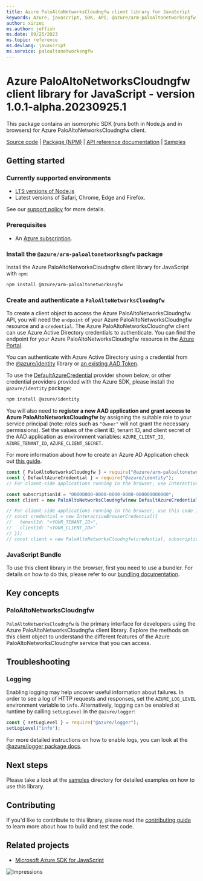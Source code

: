 ```yaml
---
title: Azure PaloAltoNetworksCloudngfw client library for JavaScript
keywords: Azure, javascript, SDK, API, @azure/arm-paloaltonetworksngfw, paloaltonetworksngfw
author: xirzec
ms.author: jeffish
ms.date: 09/25/2023
ms.topic: reference
ms.devlang: javascript
ms.service: paloaltonetworksngfw
---
```

# Azure PaloAltoNetworksCloudngfw client library for JavaScript - version 1.0.1-alpha.20230925.1 


This package contains an isomorphic SDK (runs both in Node.js and in browsers) for Azure PaloAltoNetworksCloudngfw client.



[Source code](https://github.com/Azure/azure-sdk-for-js/tree/main/sdk/paloaltonetworksngfw/arm-paloaltonetworksngfw) |
[Package (NPM)](https://www.npmjs.com/package/@azure/arm-paloaltonetworksngfw) |
[API reference documentation](/javascript/api/@azure/arm-paloaltonetworksngfw) |
[Samples](https://github.com/Azure-Samples/azure-samples-js-management)

## Getting started

### Currently supported environments

- [LTS versions of Node.js](https://github.com/nodejs/release#release-schedule)
- Latest versions of Safari, Chrome, Edge and Firefox.

See our [support policy](https://github.com/Azure/azure-sdk-for-js/blob/main/SUPPORT.md) for more details.

### Prerequisites

- An [Azure subscription][azure_sub].

### Install the `@azure/arm-paloaltonetworksngfw` package

Install the Azure PaloAltoNetworksCloudngfw client library for JavaScript with `npm`:

```bash
npm install @azure/arm-paloaltonetworksngfw
```

### Create and authenticate a `PaloAltoNetworksCloudngfw`

To create a client object to access the Azure PaloAltoNetworksCloudngfw API, you will need the `endpoint` of your Azure PaloAltoNetworksCloudngfw resource and a `credential`. The Azure PaloAltoNetworksCloudngfw client can use Azure Active Directory credentials to authenticate.
You can find the endpoint for your Azure PaloAltoNetworksCloudngfw resource in the [Azure Portal][azure_portal].

You can authenticate with Azure Active Directory using a credential from the [@azure/identity][azure_identity] library or [an existing AAD Token](https://github.com/Azure/azure-sdk-for-js/blob/master/sdk/identity/identity/samples/AzureIdentityExamples.md#authenticating-with-a-pre-fetched-access-token).

To use the [DefaultAzureCredential][defaultazurecredential] provider shown below, or other credential providers provided with the Azure SDK, please install the `@azure/identity` package:

```bash
npm install @azure/identity
```

You will also need to **register a new AAD application and grant access to Azure PaloAltoNetworksCloudngfw** by assigning the suitable role to your service principal (note: roles such as `"Owner"` will not grant the necessary permissions).
Set the values of the client ID, tenant ID, and client secret of the AAD application as environment variables: `AZURE_CLIENT_ID`, `AZURE_TENANT_ID`, `AZURE_CLIENT_SECRET`.

For more information about how to create an Azure AD Application check out [this guide](/azure/active-directory/develop/howto-create-service-principal-portal).

```javascript
const { PaloAltoNetworksCloudngfw } = require("@azure/arm-paloaltonetworksngfw");
const { DefaultAzureCredential } = require("@azure/identity");
// For client-side applications running in the browser, use InteractiveBrowserCredential instead of DefaultAzureCredential. See https://aka.ms/azsdk/js/identity/examples for more details.

const subscriptionId = "00000000-0000-0000-0000-000000000000";
const client = new PaloAltoNetworksCloudngfw(new DefaultAzureCredential(), subscriptionId);

// For client-side applications running in the browser, use this code instead:
// const credential = new InteractiveBrowserCredential({
//   tenantId: "<YOUR_TENANT_ID>",
//   clientId: "<YOUR_CLIENT_ID>"
// });
// const client = new PaloAltoNetworksCloudngfw(credential, subscriptionId);
```


### JavaScript Bundle
To use this client library in the browser, first you need to use a bundler. For details on how to do this, please refer to our [bundling documentation](https://aka.ms/AzureSDKBundling).

## Key concepts

### PaloAltoNetworksCloudngfw

`PaloAltoNetworksCloudngfw` is the primary interface for developers using the Azure PaloAltoNetworksCloudngfw client library. Explore the methods on this client object to understand the different features of the Azure PaloAltoNetworksCloudngfw service that you can access.

## Troubleshooting

### Logging

Enabling logging may help uncover useful information about failures. In order to see a log of HTTP requests and responses, set the `AZURE_LOG_LEVEL` environment variable to `info`. Alternatively, logging can be enabled at runtime by calling `setLogLevel` in the `@azure/logger`:

```javascript
const { setLogLevel } = require("@azure/logger");
setLogLevel("info");
```

For more detailed instructions on how to enable logs, you can look at the [@azure/logger package docs](https://github.com/Azure/azure-sdk-for-js/tree/main/sdk/core/logger).

## Next steps

Please take a look at the [samples](https://github.com/Azure-Samples/azure-samples-js-management) directory for detailed examples on how to use this library.

## Contributing

If you'd like to contribute to this library, please read the [contributing guide](https://github.com/Azure/azure-sdk-for-js/blob/main/CONTRIBUTING.md) to learn more about how to build and test the code.

## Related projects

- [Microsoft Azure SDK for JavaScript](https://github.com/Azure/azure-sdk-for-js)

![Impressions](https://azure-sdk-impressions.azurewebsites.net/api/impressions/azure-sdk-for-js%2Fsdk%2Fpaloaltonetworksngfw%2Farm-paloaltonetworksngfw%2FREADME.png)

[azure_cli]: /cli/azure
[azure_sub]: https://azure.microsoft.com/free/
[azure_sub]: https://azure.microsoft.com/free/
[azure_portal]: https://portal.azure.com
[azure_identity]: https://github.com/Azure/azure-sdk-for-js/tree/main/sdk/identity/identity
[defaultazurecredential]: https://github.com/Azure/azure-sdk-for-js/tree/main/sdk/identity/identity#defaultazurecredential

